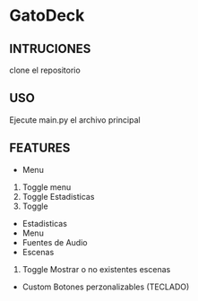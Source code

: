 # GatoDeck

## INTRUCIONES
clone el repositorio 
## USO
Ejecute main.py el archivo principal
## FEATURES
- Menu
1. Toggle menu
2. Toggle Estadisticas
3. Toggle
- Estadisticas
- Menu
- Fuentes de Audio
- Escenas
1. Toggle Mostrar o no existentes escenas
- Custom Botones perzonalizables (TECLADO)
